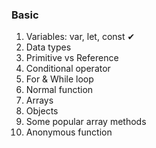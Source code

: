 ### Basic

1. Variables: var, let, const  ✔
2. Data types
3. Primitive vs Reference
4. Conditional operator
5. For & While loop
6. Normal function
7. Arrays
8. Objects
9. Some popular array methods
10. Anonymous function